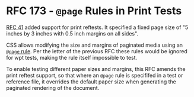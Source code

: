 # RFC 173 - `@page` Rules in Print Tests

[RFC 41](https://github.com/web-platform-tests/rfcs/blob/master/rfcs/print_test.md) added support for print reftests. It specified a fixed page size of "5 inches by 3 inches with 0.5 inch margins on all sides".

CSS allows modifying the size and margins of paginated media using an [`@page` rule](https://developer.mozilla.org/en-US/docs/Web/CSS/@page). Per the letter of the previous RFC these rules would be ignored for wpt tests, making the rule itself impossible to test.

To enable testing different paper sizes and margins, this RFC amends the print reftest support, so that where an `@page` rule is specififed in a test or reference file, it overrides the default paper size when generating the paginated rendering of the document.
